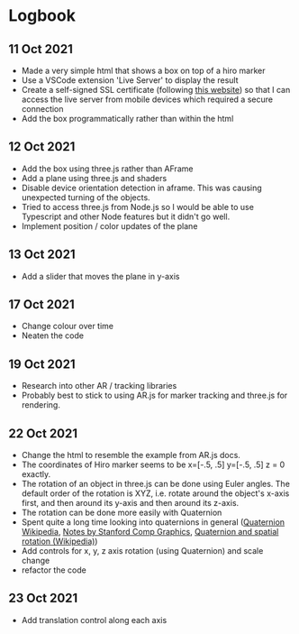 # Logbook

## 11 Oct 2021
- Made a very simple html that shows a box on top of a hiro marker
- Use a VSCode extension 'Live Server' to display the result
- Create a self-signed SSL certificate (following [this website](https://www.akadia.com/services/ssh_test_certificate.html)) so that I can access the live server from mobile devices which required a secure connection
- Add the box programmatically rather than within the html

## 12 Oct 2021
- Add the box using three.js rather than AFrame
- Add a plane using three.js and shaders
- Disable device orientation detection in aframe. This was causing unexpected turning of the objects.
- Tried to access three.js from Node.js so I would be able to use Typescript and other Node features but it didn't go well.
- Implement position / color updates of the plane

## 13 Oct 2021
- Add a slider that moves the plane in y-axis

## 17 Oct 2021
- Change colour over time
- Neaten the code

## 19 Oct 2021
- Research into other AR / tracking libraries
- Probably best to stick to using AR.js for marker tracking and three.js for rendering.

## 22 Oct 2021
- Change the html to resemble the example from AR.js docs.
- The coordinates of Hiro marker seems to be x=[-.5, .5] y=[-.5, .5] z = 0 exactly.
- The rotation of an object in three.js can be done using Euler angles. The default order of the rotation is XYZ, i.e. rotate around the object's x-axis first, and then around its y-axis and then around its z-axis.
- The rotation can be done more easily with Quaternion
- Spent quite a long time looking into quaternions in general ([Quaternion Wikipedia](https://en.wikipedia.org/wiki/Quaternion), [Notes by Stanford Comp Graphics](https://graphics.stanford.edu/courses/cs348a-17-winter/Papers/quaternion.pdf), [Quaternion and spatial rotation (Wikipedia)](https://en.wikipedia.org/wiki/Quaternions_and_spatial_rotation))
- Add controls for x, y, z axis rotation (using Quaternion) and scale change
- refactor the code

## 23 Oct 2021
- Add translation control along each axis